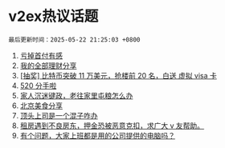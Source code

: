 # v2ex热议话题

`最后更新时间：2025-05-22 21:25:03 +0800`

1. [亏掉首付有感](https://www.v2ex.com/t/1133437)
1. [我的全部理财分享](https://www.v2ex.com/t/1133464)
1. [[抽奖] 比特币突破 11 万美元，抢楼前 20 名，白送 虚拟 visa 卡](https://www.v2ex.com/t/1133506)
1. [520 分手啦](https://www.v2ex.com/t/1133575)
1. [家人沉迷键政，老往家里屯粮怎么办](https://www.v2ex.com/t/1133512)
1. [北京美食分享](https://www.v2ex.com/t/1133416)
1. [顶头上司是一个混子咋办](https://www.v2ex.com/t/1133444)
1. [租房遇到不良房东，押金恐被恶意克扣，求广大 v 友帮助。](https://www.v2ex.com/t/1133419)
1. [有个问题，大家上班都是用的公司提供的电脑吗？](https://www.v2ex.com/t/1133439)


